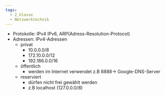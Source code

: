 ```yaml
---
tags:
  - 2_klasse
  - Netzwerktechnik
---
```




- Protokolle: IPv4 IPv6, ARP(Adress-Resolution-Protocol)
- Adressen: IPv4-Adressen
	- privat
		- 10.0.0.0/8
		- 172.10.0.0/12
		- 192.186.0.0/16
	- öffentlich 
		- werden im Internet verwendet z.B 8888→ Google-DNS-Server 
	- reserviert
		- dürfen nicht frei gewählt werden
		- z.B localhost (127.0.0.0/8)



